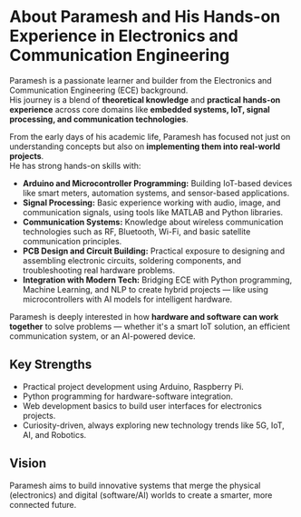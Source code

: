 # About Paramesh and His Hands-on Experience in Electronics and Communication Engineering

Paramesh is a passionate learner and builder from the Electronics and Communication Engineering (ECE) background.  
His journey is a blend of **theoretical knowledge** and **practical hands-on experience** across core domains like **embedded systems, IoT, signal processing, and communication technologies**.

From the early days of his academic life, Paramesh has focused not just on understanding concepts but also on **implementing them into real-world projects**.  
He has strong hands-on skills with:

- **Arduino and Microcontroller Programming:** Building IoT-based devices like smart meters, automation systems, and sensor-based applications.
- **Signal Processing:** Basic experience working with audio, image, and communication signals, using tools like MATLAB and Python libraries.
- **Communication Systems:** Knowledge about wireless communication technologies such as RF, Bluetooth, Wi-Fi, and basic satellite communication principles.
- **PCB Design and Circuit Building:** Practical exposure to designing and assembling electronic circuits, soldering components, and troubleshooting real hardware problems.
- **Integration with Modern Tech:** Bridging ECE with Python programming, Machine Learning, and NLP to create hybrid projects — like using microcontrollers with AI models for intelligent hardware.

Paramesh is deeply interested in how **hardware and software can work together** to solve problems — whether it's a smart IoT solution, an efficient communication system, or an AI-powered device.

## Key Strengths
- Practical project development using Arduino, Raspberry Pi.
- Python programming for hardware-software integration.
- Web development basics to build user interfaces for electronics projects.
- Curiosity-driven, always exploring new technology trends like 5G, IoT, AI, and Robotics.

## Vision
Paramesh aims to build innovative systems that merge the physical (electronics) and digital (software/AI) worlds to create a smarter, more connected future.
